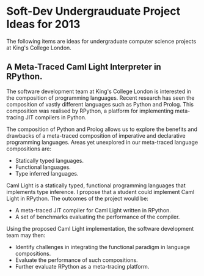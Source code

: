 # Soft-Dev Undergrauduate Project Ideas for 2013

The following items are ideas for undergraduate computer science
projects at King's College London.

## A Meta-Traced Caml Light Interpreter in RPython.

The software development team at King's College London is interested in
the composition of programming languages. Recent research has seen the
composition of vastly different languages such as Python and Prolog.
This composition was realised by RPython, a platform for implementing
meta-tracing JIT compilers in Python.

The composition of Python and Prolog allows us to explore the benefits
and drawbacks of a meta-traced composition of imperative and declarative
programming languages. Areas yet unexplored in our meta-traced language
compositions are:

 * Statically typed languages.
 * Functional languages.
 * Type inferred languages.

Caml Light is a statically typed, functional programming languages that
implements type inference.  I propose that a student could implement
Caml Light in RPython. The outcomes of the project would be:

 * A meta-traced JIT compiler for Caml Light written in RPython.
 * A set of benchmarks evaluating the performance of the compiler.

Using the proposed Caml Light implementation, the software development
team may then:

 * Identify challenges in integrating the functional paradigm in language compositions.
 * Evaluate the performance of such compositions.
 * Further evaluate RPython as a meta-tracing platform.

